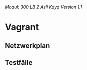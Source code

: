 *Modul: 300 
LB 2 
Asli Kaya
Version 1.1* 
# Vagrant
## Netzwerkplan
## Testfälle

<!--stackedit_data:
eyJoaXN0b3J5IjpbLTQzMDM4OTUwNSwxNjc0MTY4MDk3XX0=
-->